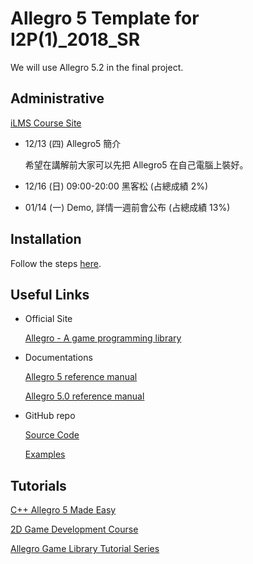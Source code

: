 # Allegro 5 Template for I2P(1)_2018_SR

We will use Allegro 5.2 in the final project.

## Administrative

[iLMS Course Site](https://lms.nthu.edu.tw/course/35278)

- 12/13 (四) Allegro5 簡介

  希望在講解前大家可以先把 Allegro5 在自己電腦上裝好。

- 12/16 (日) 09:00-20:00 黑客松 (占總成績 2%)
- 01/14 (一) Demo, 詳情一週前會公布 (占總成績 13%)

## Installation

Follow the steps [here](docs/README.md).

<!--## Samples-->

## Useful Links

- Official Site

  [Allegro - A game programming library](https://liballeg.org/)

- Documentations

  [Allegro 5 reference manual](https://liballeg.org/a5docs/trunk/)

  [Allegro 5.0 reference manual](https://www.allegro.cc/manual/5/)

- GitHub repo

  [Source Code](https://github.com/liballeg/allegro5)

  [Examples](https://github.com/liballeg/allegro5/tree/master/examples)

## Tutorials

[C++ Allegro 5 Made Easy](https://www.youtube.com/watch?v=IZ2krJ8Ls2A&list=PL6B459AAE1642C8B4 )

[2D Game Development Course](http://fixbyproximity.com/2d-game-development-course/)

[Allegro Game Library Tutorial Series](https://www.gamefromscratch.com/page/Allegro-Tutorial-Series.aspx)
